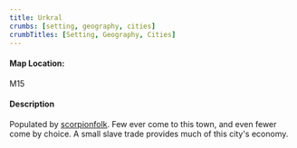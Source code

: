 ```yaml
---
title: Urkral
crumbs: [setting, geography, cities]
crumbTitles: [Setting, Geography, Cities]
---
```


<h4>Map Location:</h4>
M15
<h4>Description</h4>
Populated by <a href="{{ site.url }}/monsters/list/scorpionfolk/">scorpionfolk</a>. Few ever come to this town, and even fewer come by choice. A small slave trade provides much of this city's economy.
